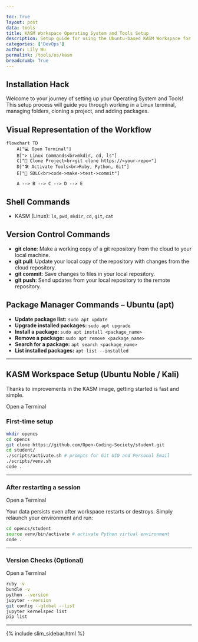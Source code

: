 ```yaml
---

toc: True
layout: post
data: tools
title: KASM Workspace Operating System and Tools Setup
description: Setup guide for using the Ubuntu-based KASM Workspace for development.
categories: ['DevOps']
author: Lily Wu
permalink: /tools/os/kasm
breadcrumb: True 
---
```


## Installation Hack

Welcome to your journey of setting up your Operating System and Tools! This setup process will guide you through working in a Linux terminal, managing folders, cloning a project, and adding packages.

## Visual Representation of the Workflow

```mermaid
flowchart TD
    A["💻 Open Terminal"] 
    B["> Linux Commands<br>mkdir, cd, ls"]
    C["📁 Clone Project<br>git clone https://<your-repo>"]
    D["🛠️ Activate Tools<br>Ruby, Python, Git"]
    E["🔄 SDLC<br>code->make->test->commit"]

    A --> B --> C --> D --> E
```

## Shell Commands

* KASM (Linux): `ls`, `pwd`, `mkdir`, `cd`, `git`, `cat`

## Version Control Commands

* **git clone**: Make a working copy of a git repository from the cloud to your local machine.
* **git pull**: Update your local copy of the repository with changes from the cloud repository.
* **git commit**: Save changes to files in your local repository.
* **git push**: Send updates from your local repository to the remote repository.

## Package Manager Commands – Ubuntu (apt)

* **Update package list:** `sudo apt update`
* **Upgrade installed packages:** `sudo apt upgrade`
* **Install a package:** `sudo apt install <package_name>`
* **Remove a package:** `sudo apt remove <package_name>`
* **Search for a package:** `apt search <package_name>`
* **List installed packages:** `apt list --installed`

---

## KASM Workspace Setup (Ubuntu Noble / Kali)

Thanks to improvements in the KASM image, getting started is fast and simple.

Open a Terminal

### First-time setup

```bash
mkdir opencs
cd opencs
git clone https://github.com/Open-Coding-Society/student.git
cd student/
./scripts/activate.sh # prompts for Git UID and Personal Email
./scripts/venv.sh
code .
```

---

### After restarting a session

Open a Terminal

Your data persists even after workspace restarts or destroys. Simply relaunch your environment and run:

```bash
cd opencs/student
source venv/bin/activate # activate Python virtual environment
code .
```

---

### Version Checks (Optional)

Open a Terminal

```bash
ruby -v
bundle -v
python --version
jupyter --version
git config --global --list
jupyter kernelspec list
pip list
```

---

{% include slim_sidebar.html %}
